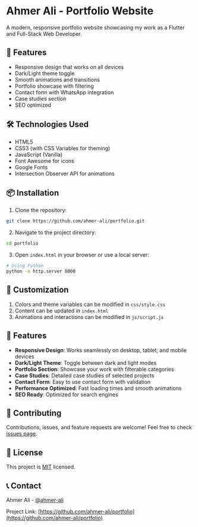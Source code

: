 # Ahmer Ali - Portfolio Website

A modern, responsive portfolio website showcasing my work as a Flutter and Full-Stack Web Developer.

## 🚀 Features

- Responsive design that works on all devices
- Dark/Light theme toggle
- Smooth animations and transitions
- Portfolio showcase with filtering
- Contact form with WhatsApp integration
- Case studies section
- SEO optimized

## 🛠️ Technologies Used

- HTML5
- CSS3 (with CSS Variables for theming)
- JavaScript (Vanilla)
- Font Awesome for icons
- Google Fonts
- Intersection Observer API for animations

## 📦 Installation

1. Clone the repository:
```bash
git clone https://github.com/ahmer-ali/portfolio.git
```

2. Navigate to the project directory:
```bash
cd portfolio
```

3. Open `index.html` in your browser or use a local server:
```bash
# Using Python
python -m http.server 8000
```

## 🎨 Customization

1. Colors and theme variables can be modified in `css/style.css`
2. Content can be updated in `index.html`
3. Animations and interactions can be modified in `js/script.js`

## 📱 Features

- **Responsive Design**: Works seamlessly on desktop, tablet, and mobile devices
- **Dark/Light Theme**: Toggle between dark and light modes
- **Portfolio Section**: Showcase your work with filterable categories
- **Case Studies**: Detailed case studies of selected projects
- **Contact Form**: Easy to use contact form with validation
- **Performance Optimized**: Fast loading times and smooth animations
- **SEO Ready**: Optimized for search engines

## 🤝 Contributing

Contributions, issues, and feature requests are welcome! Feel free to check [issues page](https://github.com/ahmer-ali/portfolio/issues).

## 📝 License

This project is [MIT](LICENSE) licensed.

## 📞 Contact

Ahmer Ali - [@ahmer-ali](https://github.com/ahmer-ali)

Project Link: [https://github.com/ahmer-ali/portfolio](https://github.com/ahmer-ali/portfolio) 